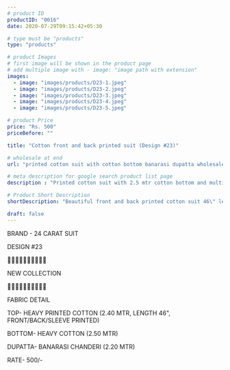 ```yaml
---
# product ID
productID: "0016"
date: 2020-07-29T09:15:42+05:30

# type must be "products"
type: "products"

# product Images
# first image will be shown in the product page
# add multiple image with - image: "image path with extension"
images:
  - image: "images/products/D23-1.jpeg"
  - image: "images/products/D23-2.jpeg"
  - image: "images/products/D23-3.jpeg"
  - image: "images/products/D23-4.jpeg"
  - image: "images/products/D23-5.jpeg"

# product Price
price: "Rs. 500"
priceBefore: ""

title: "Cotton front and back printed suit (Design #23)"

# wholesale at end 
url: "printed cotton suit with cotton bottom banarasi dupatta wholesale"

# meta description for google search product list page
description : "Printed cotton suit with 2.5 mtr cotton bottom and multi color banarasi dupatta"

# Product Short Description
shortDescription: "Beautiful front and back printed cotton suit 46\" length with mirror and glass beads handwork, 2.5 mtr cotton bottom and multi colored banarasi dupatta."

draft: false
---
```

BRAND - 24 CARAT SUIT

DESIGN #23

💐💐💐💐💐💐💐💐💐💐

NEW COLLECTION

🌷🌷🌷🌷🌷🌷🌷🌷🌷🌷

FABRIC DETAIL

TOP- HEAVY PRINTED COTTON  (2.40 MTR, LENGTH 46", FRONT/BACK/SLEEVE PRINTED)

BOTTOM- HEAVY COTTON (2.50 MTR)

DUPATTA- BANARASI CHANDERI (2.20 MTR)

RATE- 500/-
